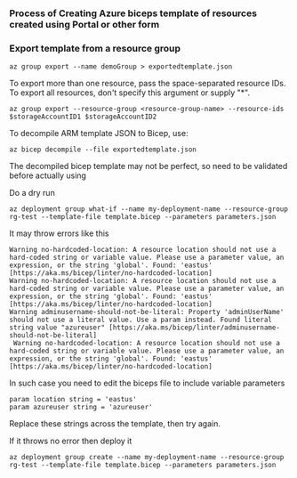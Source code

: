 ### Process of Creating Azure biceps template of resources created using Portal or other form

### Export template from a resource group

```
az group export --name demoGroup > exportedtemplate.json
```

To export more than one resource, pass the space-separated resource IDs. To export all resources, don't specify this argument or supply "*".

```
az group export --resource-group <resource-group-name> --resource-ids $storageAccountID1 $storageAccountID2
```

To decompile ARM template JSON to Bicep, use:

```
az bicep decompile --file exportedtemplate.json
```

The decompiled bicep template may not be perfect, so need to be validated before actually using

Do a dry run

```
az deployment group what-if --name my-deployment-name --resource-group rg-test --template-file template.bicep --parameters parameters.json 

```

It may throw errors like this
```
Warning no-hardcoded-location: A resource location should not use a hard-coded string or variable value. Please use a parameter value, an expression, or the string 'global'. Found: 'eastus' [https://aka.ms/bicep/linter/no-hardcoded-location]
Warning no-hardcoded-location: A resource location should not use a hard-coded string or variable value. Please use a parameter value, an expression, or the string 'global'. Found: 'eastus' [https://aka.ms/bicep/linter/no-hardcoded-location]
Warning adminusername-should-not-be-literal: Property 'adminUserName' should not use a literal value. Use a param instead. Found literal string value "azureuser" [https://aka.ms/bicep/linter/adminusername-should-not-be-literal]
 Warning no-hardcoded-location: A resource location should not use a hard-coded string or variable value. Please use a parameter value, an expression, or the string 'global'. Found: 'eastus' [https://aka.ms/bicep/linter/no-hardcoded-location]
```
In such case you need to edit the biceps file to include variable parameters

```
param location string = 'eastus'
param azureuser string = 'azureuser'
```
Replace these strings across the template, then try again.

If it throws no error then deploy it

```
az deployment group create --name my-deployment-name --resource-group rg-test --template-file template.bicep --parameters parameters.json 

```
